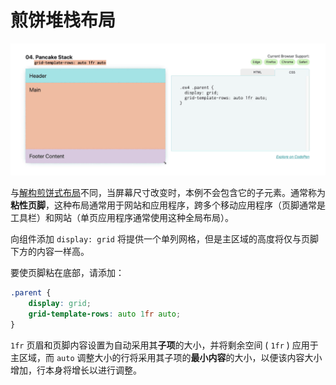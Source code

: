 # 煎饼堆栈布局



![效果](assets/images/效果.gif)



与[解构煎饼式布局](../解构煎饼式布局/README.md)不同，当屏幕尺寸改变时，本例不会包含它的子元素。通常称为**粘性页脚**，这种布局通常用于网站和应用程序，跨多个移动应用程序（页脚通常是工具栏）和网站（单页应用程序通常使用这种全局布局）。

向组件添加 `display: grid` 将提供一个单列网格，但是主区域的高度将仅与页脚下方的内容一样高。

要使页脚粘在底部，请添加：

```css
.parent {
    display: grid;
    grid-template-rows: auto 1fr auto;
}
```

`1fr` 页眉和页脚内容设置为自动采用其**子项**的大小，并将剩余空间 ( `1fr` ) 应用于主区域，而 `auto` 调整大小的行将采用其子项的**最小内容**的大小，以便该内容大小增加，行本身将增长以进行调整。
